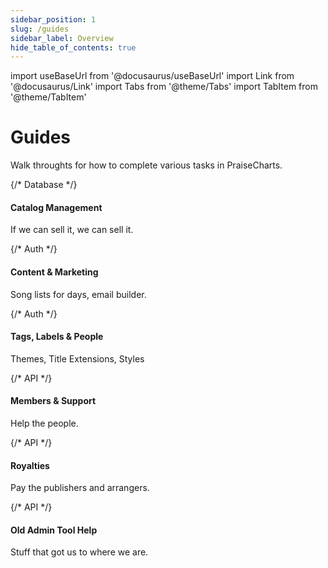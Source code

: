 ```yaml
---
sidebar_position: 1
slug: /guides
sidebar_label: Overview
hide_table_of_contents: true
---
```

import useBaseUrl from '@docusaurus/useBaseUrl'
import Link from '@docusaurus/Link'
import Tabs from '@theme/Tabs'
import TabItem from '@theme/TabItem'

# Guides

Walk throughts for how to complete various tasks in PraiseCharts.

<div class="container" style={{ padding: 0 }}>
  <div class="row is-multiline">
    {/* Database */}
    <div class="col col--6">
      <Link class="card" to="/guides" style={{ height: '100%' }}>
        <div class="card__body">
          <h4>Catalog Management</h4>
          <p>If we can sell it, we can sell it.</p>
        </div>
      </Link>
    </div>
    {/* Auth */}
    <div class="col col--6">
      <Link class="card" to="/guides" style={{ height: '100%' }}>
        <div class="card__body">
          <h4>Content & Marketing</h4>
          <p>Song lists for days, email builder.</p>
        </div>
      </Link>
    </div>
    {/* Auth */}
    <div class="col col--6">
      <Link class="card" to="/guides" style={{ height: '100%' }}>
        <div class="card__body">
          <h4>Tags, Labels & People</h4>
          <p>Themes, Title Extensions, Styles</p>
        </div>
      </Link>
    </div>
    {/* API */}
    <div class="col col--6">
      <Link class="card" to="/guides" style={{ height: '100%' }}>
        <div class="card__body">
          <h4>Members & Support</h4>
          <p>Help the people.</p>
        </div>
      </Link>
    </div>
    {/* API */}
    <div class="col col--6">
      <Link class="card" to="/guides" style={{ height: '100%' }}>
        <div class="card__body">
          <h4>Royalties</h4>
          <p>Pay the publishers and arrangers.</p>
        </div>
      </Link>
    </div>
    {/* API */}
    <div class="col col--6">
      <Link class="card" to="/guides" style={{ height: '100%' }}>
        <div class="card__body">
          <h4>Old Admin Tool Help</h4>
          <p>Stuff that got us to where we are.</p>
        </div>
      </Link>
    </div>
  </div>
</div>
